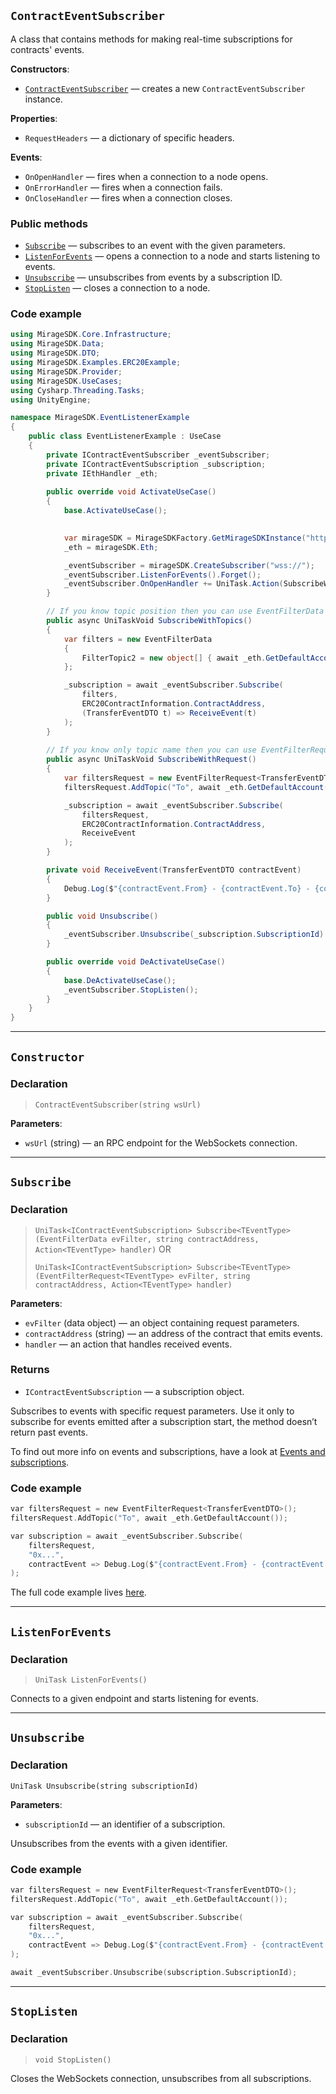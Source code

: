 ## `ContractEventSubscriber`

A class that contains methods for making real-time subscriptions for contracts' events.

**Constructors**:

  * [`ContractEventSubscriber`](#constructor) — creates a new `ContractEventSubscriber` instance.

**Properties**:

  * `RequestHeaders` — a dictionary of specific headers.

**Events**:

  * `OnOpenHandler` — fires when a connection to a node opens.
  * `OnErrorHandler` — fires when a connection fails.
  * `OnCloseHandler` — fires when a connection closes.

### Public methods

  * [`Subscribe`](#subscribe) — subscribes to an event with the given parameters.
  * [`ListenForEvents`](#listenforevents) — opens a connection to a node and starts listening to events.
  * [`Unsubscribe`](#unsubscribe) — unsubscribes from events by a subscription ID.
  * [`StopListen`](#stoplisten) — closes a connection to a node.

### Code example

```csharp
using MirageSDK.Core.Infrastructure;
using MirageSDK.Data;
using MirageSDK.DTO;
using MirageSDK.Examples.ERC20Example;
using MirageSDK.Provider;
using MirageSDK.UseCases;
using Cysharp.Threading.Tasks;
using UnityEngine;

namespace MirageSDK.EventListenerExample
{
	public class EventListenerExample : UseCase
	{
		private IContractEventSubscriber _eventSubscriber;
		private IContractEventSubscription _subscription;
		private IEthHandler _eth;
		
		public override void ActivateUseCase()
		{
			base.ActivateUseCase();
			

			var mirageSDK = MirageSDKFactory.GetMirageSDKInstance("https://");
			_eth = mirageSDK.Eth;

			_eventSubscriber = mirageSDK.CreateSubscriber("wss://");
			_eventSubscriber.ListenForEvents().Forget();
			_eventSubscriber.OnOpenHandler += UniTask.Action(SubscribeWithRequest);
		}

		// If you know topic position then you can use EventFilterData
		public async UniTaskVoid SubscribeWithTopics()
		{
			var filters = new EventFilterData
			{
				FilterTopic2 = new object[] { await _eth.GetDefaultAccount() }
			};

			_subscription = await _eventSubscriber.Subscribe(
				filters,
				ERC20ContractInformation.ContractAddress, 
				(TransferEventDTO t) => ReceiveEvent(t)
			);
		}
		
		// If you know only topic name then you can use EventFilterRequest
		public async UniTaskVoid SubscribeWithRequest()
		{
			var filtersRequest = new EventFilterRequest<TransferEventDTO>();
			filtersRequest.AddTopic("To", await _eth.GetDefaultAccount());

			_subscription = await _eventSubscriber.Subscribe(
				filtersRequest,
				ERC20ContractInformation.ContractAddress, 
				ReceiveEvent
			);
		}

		private void ReceiveEvent(TransferEventDTO contractEvent)
		{
			Debug.Log($"{contractEvent.From} - {contractEvent.To} - {contractEvent.Value}");
		}

		public void Unsubscribe()
		{
			_eventSubscriber.Unsubscribe(_subscription.SubscriptionId).Forget();
		}

		public override void DeActivateUseCase()
		{
			base.DeActivateUseCase();
			_eventSubscriber.StopListen();
		}
	}
}
```

---

## `Constructor`

### Declaration

> `ContractEventSubscriber(string wsUrl)`

**Parameters**:

  * `wsUrl` (string) — an RPC endpoint for the WebSockets connection.

---

## `Subscribe`

### Declaration

> `UniTask<IContractEventSubscription> Subscribe<TEventType>(EventFilterData evFilter, string contractAddress, Action<TEventType> handler)` OR<br/>
>
> `UniTask<IContractEventSubscription> Subscribe<TEventType>(EventFilterRequest<TEventType> evFilter, string contractAddress, Action<TEventType> handler)`

**Parameters**:

  * `evFilter` (data object) — an object containing request parameters.
  * `contractAddress` (string) — an address of the contract that emits events.
  * `handler` — an action that handles received events.

### Returns

  * `IContractEventSubscription` — a subscription object.

Subscribes to events with specific request parameters. Use it only to subscribe for events emitted after a subscription start, the method doesn’t return past events.

To find out more info on events and subscriptions, have a look at [Events and subscriptions](/gaming/extra/events-and-subscriptions/).

### Code example

```c plus
var filtersRequest = new EventFilterRequest<TransferEventDTO>();
filtersRequest.AddTopic("To", await _eth.GetDefaultAccount());

var subscription = await _eventSubscriber.Subscribe(
	filtersRequest,
	"0x...", 
	contractEvent => Debug.Log($"{contractEvent.From} - {contractEvent.To} - {contractEvent.Value}")
);
```

The full code example lives [here](/gaming/unity-sdk/reference/contract-event-subscriber/#code-example).

---

## `ListenForEvents`

### Declaration

> `UniTask ListenForEvents()`

Connects to a given endpoint and starts listening for events.

---

## `Unsubscribe`

### Declaration

`UniTask Unsubscribe(string subscriptionId)`

**Parameters**:

  * `subscriptionId` — an identifier of a subscription.

Unsubscribes from the events with a given identifier.

### Code example

```c plus
var filtersRequest = new EventFilterRequest<TransferEventDTO>();
filtersRequest.AddTopic("To", await _eth.GetDefaultAccount());

var subscription = await _eventSubscriber.Subscribe(
	filtersRequest,
	"0x...", 
	contractEvent => Debug.Log($"{contractEvent.From} - {contractEvent.To} - {contractEvent.Value}")
);

await _eventSubscriber.Unsubscribe(subscription.SubscriptionId);
```

---

## `StopListen`

### Declaration

> `void StopListen()`

Closes the WebSockets connection, unsubscribes from all subscriptions.